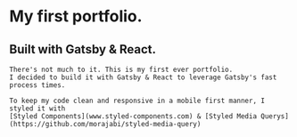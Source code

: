 # My first portfolio.

## Built with Gatsby & React.

    There's not much to it. This is my first ever portfolio.
    I decided to build it with Gatsby & React to leverage Gatsby's fast process times.
    
    To keep my code clean and responsive in a mobile first manner, I styled it with
    [Styled Components](www.styled-components.com) & [Styled Media Querys](https://github.com/morajabi/styled-media-query)
